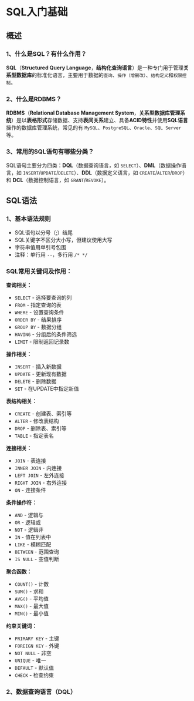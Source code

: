 # SQL入门基础
## 概述
### 1、什么是SQL？有什么作用？

**SQL**（**Structured Query Language**，**结构化查询语言**）是一种专门用于管理**关系型数据库**的标准化语言，主要用于数据的`查询`、`操作（增删改）`、`结构定义`和`权限控制`。

### 2、什么是RDBMS？

**RDBMS**（**Relational Database Management System**，**关系型数据库管理系统**）是以**表格形式**存储数据、支持**表间关系**建立、具备**ACID特性**并使用**SQL语言**操作的数据库管理系统，常见的有 `MySQL`、`PostgreSQL`、`Oracle`、`SQL Server` 等。

### 3、常用的SQL语句有哪些分类？

SQL语句主要分为四类：**DQL**（数据查询语言，如 `SELECT`）、**DML**（数据操作语言，如 `INSERT`/`UPDATE`/`DELETE`）、**DDL**（数据定义语言，如 `CREATE`/`ALTER`/`DROP`）和 **DCL**（数据控制语言，如 `GRANT`/`REVOKE`）。

## SQL语法

### 1、基本语法规则
- SQL语句以分号（;）结尾
- SQL关键字不区分大小写，但建议使用大写
- 字符串值用单引号包围
- 注释：单行用 `--`，多行用 `/* */`

### SQL常用关键词及作用：

**查询相关：**
- `SELECT` - 选择要查询的列
- `FROM` - 指定查询的表
- `WHERE` - 设置查询条件
- `ORDER BY` - 结果排序
- `GROUP BY` - 数据分组
- `HAVING` - 分组后的条件筛选
- `LIMIT` - 限制返回记录数

**操作相关：**
- `INSERT` - 插入新数据
- `UPDATE` - 更新现有数据
- `DELETE` - 删除数据
- `SET` - 在UPDATE中指定新值

**表结构相关：**
- `CREATE` - 创建表、索引等
- `ALTER` - 修改表结构
- `DROP` - 删除表、索引等
- `TABLE` - 指定表名

**连接相关：**
- `JOIN` - 表连接
- `INNER JOIN` - 内连接
- `LEFT JOIN` - 左外连接
- `RIGHT JOIN` - 右外连接
- `ON` - 连接条件

**条件操作符：**
- `AND` - 逻辑与
- `OR` - 逻辑或
- `NOT` - 逻辑非
- `IN` - 值在列表中
- `LIKE` - 模糊匹配
- `BETWEEN` - 范围查询
- `IS NULL` - 空值判断

**聚合函数：**
- `COUNT()` - 计数
- `SUM()` - 求和
- `AVG()` - 平均值
- `MAX()` - 最大值
- `MIN()` - 最小值

**约束关键词：**
- `PRIMARY KEY` - 主键
- `FOREIGN KEY` - 外键
- `NOT NULL` - 非空
- `UNIQUE` - 唯一
- `DEFAULT` - 默认值
- `CHECK` - 检查约束

### 2、数据查询语言（DQL）
